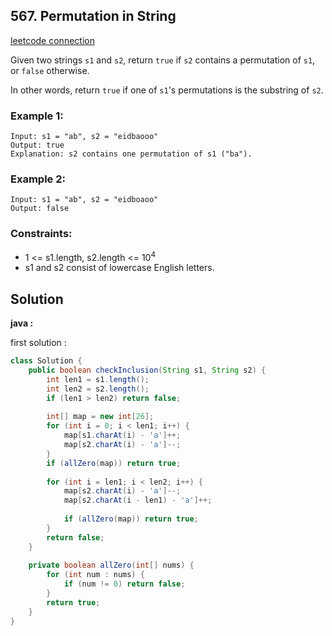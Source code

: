 ## 567. Permutation in String

[leetcode connection](https://leetcode.com/problems/permutation-in-string/)

Given two strings `s1` and `s2`, return `true` if `s2` contains a permutation of `s1`, or `false` otherwise.

In other words, return `true` if one of `s1`'s permutations is the substring of `s2`.

### Example 1:
```
Input: s1 = "ab", s2 = "eidbaooo"
Output: true
Explanation: s2 contains one permutation of s1 ("ba").
```

### Example 2:
```
Input: s1 = "ab", s2 = "eidboaoo"
Output: false
```

### Constraints:

* 1 <= s1.length, s2.length <= 10<sup>4</sup>
* s1 and s2 consist of lowercase English letters.

## Solution

**java :**

first solution :
```java
class Solution {
    public boolean checkInclusion(String s1, String s2) {
        int len1 = s1.length();
        int len2 = s2.length();
        if (len1 > len2) return false;
        
        int[] map = new int[26];
        for (int i = 0; i < len1; i++) {
            map[s1.charAt(i) - 'a']++;
            map[s2.charAt(i) - 'a']--;
        }
        if (allZero(map)) return true;
        
        for (int i = len1; i < len2; i++) {
            map[s2.charAt(i) - 'a']--;
            map[s2.charAt(i - len1) - 'a']++;
            
            if (allZero(map)) return true;
        }
        return false;
    }
    
    private boolean allZero(int[] nums) {
        for (int num : nums) {
            if (num != 0) return false;
        }
        return true;
    }
}
```